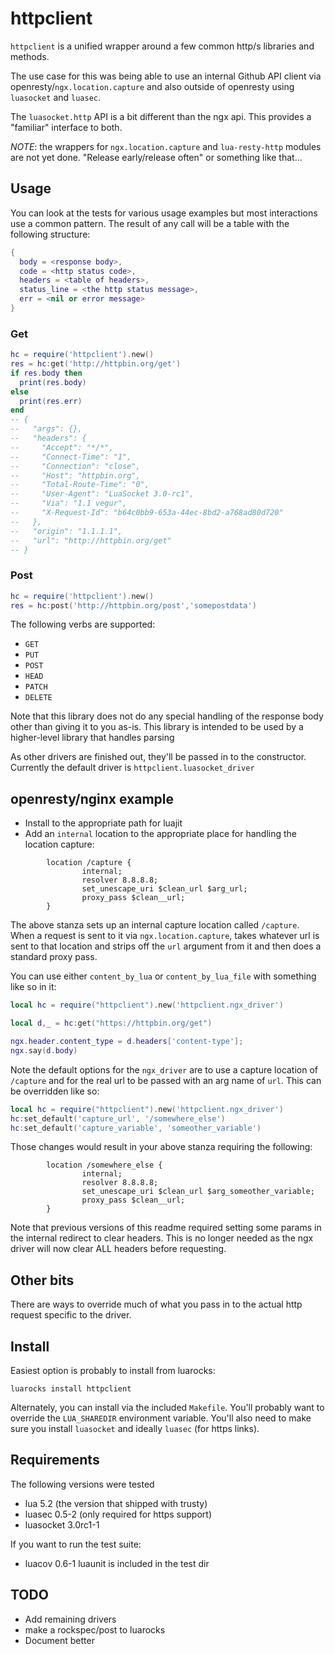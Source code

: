 # httpclient
`httpclient` is a unified wrapper around a few common http/s libraries and methods.

The use case for this was being able to use an internal Github API client via openresty/`ngx.location.capture` and also outside of openresty using `luasocket` and `luasec`.

The `luasocket.http` API is a bit different than the ngx api. This provides a "familiar" interface to both.

*NOTE*: the wrappers for `ngx.location.capture` and `lua-resty-http` modules are not yet done. "Release early/release often" or something like that...

## Usage
You can look at the tests for various usage examples but most interactions use a common pattern.
The result of any call will be a table with the following structure:

```lua
{
  body = <response body>,
  code = <http status code>,
  headers = <table of headers>,
  status_line = <the http status message>,
  err = <nil or error message>
}
```

### Get
```lua
hc = require('httpclient').new()
res = hc:get('http://httpbin.org/get')
if res.body then
  print(res.body)
else
  print(res.err)
end
-- {
--   "args": {}, 
--   "headers": {
--     "Accept": "*/*", 
--     "Connect-Time": "1", 
--     "Connection": "close", 
--     "Host": "httpbin.org", 
--     "Total-Route-Time": "0", 
--     "User-Agent": "LuaSocket 3.0-rc1", 
--     "Via": "1.1 vegur", 
--     "X-Request-Id": "b64c0bb9-653a-44ec-8bd2-a768ad80d720"
--   }, 
--   "origin": "1.1.1.1", 
--   "url": "http://httpbin.org/get"
-- }
```

### Post
```lua
hc = require('httpclient').new()
res = hc:post('http://httpbin.org/post','somepostdata')
```

The following verbs are supported:
- `GET`
- `PUT`
- `POST`
- `HEAD`
- `PATCH`
- `DELETE`

Note that this library does not do any special handling of the response body other than giving it to you as-is.
This library is intended to be used by a higher-level library that handles parsing

As other drivers are finished out, they'll be passed in to the constructor. Currently the default driver is `httpclient.luasocket_driver`

## openresty/nginx example
- Install to the appropriate path for luajit
- Add an `internal` location to the appropriate place for handling the location capture:

```
        location /capture {
                internal;
                resolver 8.8.8.8;
                set_unescape_uri $clean_url $arg_url;
                proxy_pass $clean__url;
        }

```

The above stanza sets up an internal capture location called `/capture`. When a request is sent to it via `ngx.location.capture`, takes whatever url is sent to that location and strips off the `url` argument from it and then does a standard proxy pass.

You can use either `content_by_lua` or `content_by_lua_file` with something like so in it:

```lua
local hc = require("httpclient").new('httpclient.ngx_driver')

local d,_ = hc:get("https://httpbin.org/get")

ngx.header.content_type = d.headers['content-type'];
ngx.say(d.body)
```

Note the default options for the `ngx_driver` are to use a capture location of `/capture` and for the real url to be passed with an arg name of `url`. This can be overridden like so:

```lua
local hc = require("httpclient").new('httpclient.ngx_driver')
hc:set_default('capture_url', '/somewhere_else')
hc:set_default('capture_variable', 'someother_variable')
```

Those changes would result in your above stanza requiring the following:

```
        location /somewhere_else {
                internal;
                resolver 8.8.8.8;
                set_unescape_uri $clean_url $arg_someother_variable;
                proxy_pass $clean__url;
        }
```

Note that previous versions of this readme required setting some params in the internal redirect to clear headers. This is no longer needed as the ngx driver will now clear ALL headers before requesting.

## Other bits
There are ways to override much of what you pass in to the actual http request specific to the driver.

## Install
Easiest option is probably to install from luarocks:

`luarocks install httpclient`

Alternately, you can install via the included `Makefile`. You'll probably want to override the `LUA_SHAREDIR` environment variable. You'll also need to make sure you install `luasocket` and ideally `luasec` (for https links).

## Requirements
The following versions were tested
- lua 5.2 (the version that shipped with trusty)
- luasec 0.5-2 (only required for https support)
- luasocket 3.0rc1-1

If you want to run the test suite:
- luacov 0.6-1
luaunit is included in the test dir

## TODO
- Add remaining drivers
- make a rockspec/post to luarocks
- Document better
